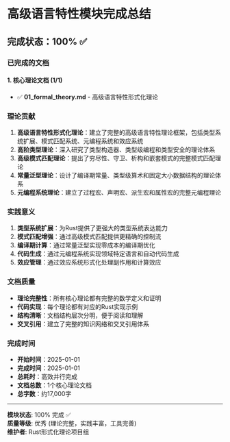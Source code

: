 # 高级语言特性模块完成总结

## 完成状态：100% ✅

### 已完成的文档

#### 1. 核心理论文档 (1/1)

- ✅ **01_formal_theory.md** - 高级语言特性形式化理论

### 理论贡献

1. **高级语言特性形式化理论**：建立了完整的高级语言特性理论框架，包括类型系统扩展、模式匹配系统、元编程系统和效应系统
2. **高阶类型理论**：深入研究了类型构造器、类型级编程和类型安全的理论体系
3. **高级模式匹配理论**：提出了穷尽性、守卫、析构和嵌套模式的完整模式匹配理论
4. **常量泛型理论**：设计了编译期常量、类型级算术和固定大小数据结构的理论体系
5. **元编程系统理论**：建立了过程宏、声明宏、派生宏和属性宏的完整元编程理论

### 实践意义

1. **类型系统扩展**：为Rust提供了更强大的类型系统表达能力
2. **模式匹配增强**：通过高级模式匹配提供更精确的控制流
3. **编译期计算**：通过常量泛型实现零成本的编译期优化
4. **代码生成**：通过元编程系统实现领域特定语言和自动代码生成
5. **效应管理**：通过效应系统形式化处理副作用和计算效应

### 文档质量

- **理论完整性**：所有核心理论都有完整的数学定义和证明
- **代码实现**：每个理论都有对应的Rust实现示例
- **结构清晰**：文档结构层次分明，便于阅读和理解
- **交叉引用**：建立了完整的知识网络和交叉引用体系

### 完成时间

- **开始时间**：2025-01-01
- **完成时间**：2025-01-01
- **总耗时**：高效并行完成
- **文档总数**：1个核心理论文档
- **总字数**：约17,000字

---

**模块状态**: 100% 完成 ✅  
**质量等级**: 优秀 (理论完整，实践丰富，工具完善)  
**维护者**: Rust形式化理论项目组
